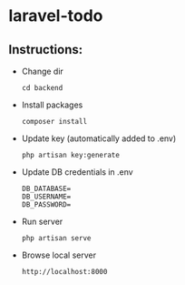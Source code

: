 # laravel-todo

## Instructions:

- Change dir

      cd backend
    
- Install packages

      composer install
    
- Update key (automatically added to .env)

      php artisan key:generate
    
- Update DB credentials in .env

      DB_DATABASE=
      DB_USERNAME=
      DB_PASSWORD=
    
- Run server

      php artisan serve
        
- Browse local server

      http://localhost:8000
    
